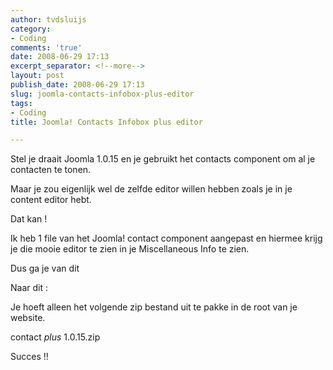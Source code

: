 ```yaml
---
author: tvdsluijs
category:
- Coding
comments: 'true'
date: 2008-06-29 17:13
excerpt_separator: <!--more-->
layout: post
publish_date: 2008-06-29 17:13
slug: joomla-contacts-infobox-plus-editor
tags:
- Coding
title: Joomla! Contacts Infobox plus editor

---
```

Stel je draait Joomla 1.0.15 en je gebruikt het contacts component om al je
contacten te tonen.  
  
Maar je zou eigenlijk wel de zelfde editor willen hebben zoals je in je
content editor hebt.  
  
Dat kan !  
  
Ik heb 1 file van het Joomla! contact component aangepast en hiermee krijg je
die mooie editor te zien in je Miscellaneous Info te zien.  
  
Dus ga je van dit  
  
Naar dit :  
  
Je hoeft alleen het volgende zip bestand uit te pakke in de root van je
website.  
  
contact _plus_ 1.0.15.zip  
  
Succes !!

